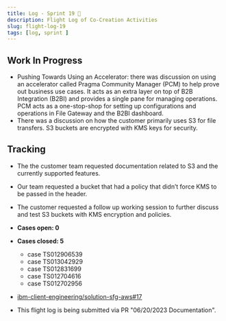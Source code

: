 ```yaml
---
title: Log - Sprint 19 🛫
description: Flight Log of Co-Creation Activities
slug: flight-log-19
tags: [log, sprint ]
---
```


## Work In Progress
- Pushing Towards Using an Accelerator: there was discussion on using an accelerator called Pragma Community Manager (PCM) to help prove out business use cases. It acts as an extra layer on top of B2B Integration (B2BI) and provides a single pane for managing operations. PCM acts as a one-stop-shop for setting up configurations and operations in File Gateway and the B2BI dashboard.
- There was a discussion on how the customer primarily uses S3 for file transfers. S3 buckets are encrypted with KMS keys for security.
## Tracking
- The the customer team requested documentation related to S3 and the currently supported features.
- Our team requested a bucket that had a policy that didn’t force KMS to be passed in the header.
- The customer requested a follow up working session to further discuss and test S3 buckets with KMS encryption and policies.

- **Cases open: 0**
- **Cases closed: 5**
  - case TS012906539
  - case TS013042929
  - case TS012831699
  - case TS012704616
  - case TS012702956  
- [ibm-client-engineering/solution-sfg-aws#17](https://zenhub.ibm.com/workspaces/st5-action-information-center-64343620d0cfd0000f03a114/issues/ibm-client-engineering/solution-sfg-aws/17)
- This flight log is being submitted via PR "06/20/2023 Documentation".